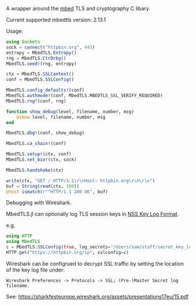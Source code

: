 A wrapper around the [mbed](https://tls.mbed.org/) TLS and cryptography C libary.

Current supported mbedtls version: 2.13.1

Usage:

```julia
using Sockets
sock = connect("httpbin.org", 443)
entropy = MbedTLS.Entropy()
rng = MbedTLS.CtrDrbg()
MbedTLS.seed!(rng, entropy)

ctx = MbedTLS.SSLContext()
conf = MbedTLS.SSLConfig()

MbedTLS.config_defaults!(conf)
MbedTLS.authmode!(conf, MbedTLS.MBEDTLS_SSL_VERIFY_REQUIRED)
MbedTLS.rng!(conf, rng)

function show_debug(level, filename, number, msg)
    @show level, filename, number, msg
end

MbedTLS.dbg!(conf, show_debug)

MbedTLS.ca_chain!(conf)

MbedTLS.setup!(ctx, conf)
MbedTLS.set_bio!(ctx, sock)

MbedTLS.handshake(ctx)

write(ctx, "GET / HTTP/1.1\r\nHost: httpbin.org\r\n\r\n")
buf = String(read(ctx, 100))
@test ismatch(r"^HTTP/1.1 200 OK", buf)
```

Debugging with Wireshark.

MbedTLS.jl can optionally log TLS session keys in
[NSS Key Log Format](https://developer.mozilla.org/en-US/docs/Mozilla/Projects/NSS/Key_Log_Format).

e.g.
```julia
using HTTP
using MbedTLS
c = MbedTLS.SSLConfig(true, log_secrets="/Users/sam/stuff/secret_key_log")
HTTP.get("https://httpbin.org/ip", sslconfig=c)
```

Wireshark can be configrued to decrypt SSL traffic by setting the location
of the key log file under:

    Wireshark Preferences -> Protocols -> SSL; (Pre-)Master Secret log filename.

See: https://sharkfesteurope.wireshark.org/assets/presentations17eu/15.pdf
